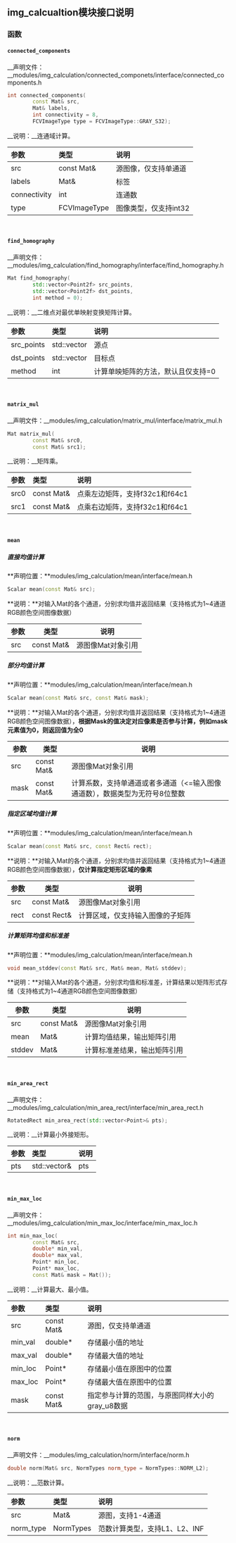## img\_calcualtion模块接口说明
### __函数__

#### __`connected_components`__

__声明文件：__modules/img\_calculation/connected\_componets/interface/connected\_components.h

```cpp
int connected_components(
        const Mat& src,
        Mat& labels,
        int connectivity = 8,
        FCVImageType type = FCVImageType::GRAY_S32);
```

__说明：__连通域计算。

|参数|类型|说明|
|:--|:--|:--|
|src|const Mat&|源图像，仅支持单通道|
|labels|Mat&|标签|
|connectivity|int|连通数|
|type|FCVImageType|图像类型，仅支持int32|

<br>

#### __`find_homography`__

__声明文件：__modules/img\_calculation/find\_homography/interface/find\_homography.h

```cpp
Mat find_homography(
        std::vector<Point2f> src_points,
        std::vector<Point2f> dst_points,
        int method = 0);
```

__说明：__二维点对最优单映射变换矩阵计算。

|参数|类型|说明|
|:--|:--|:--|
|src\_points|std::vector<Point2f>|源点|
|dst\_points|std::vector<Point2f>|目标点|
|method|int|计算单映矩阵的方法，默认且仅支持=0|

<br>

#### __`matrix_mul`__

__声明文件：__modules/img\_calculation/matrix\_mul/interface/matrix\_mul.h

```cpp
Mat matrix_mul(
        const Mat& src0,
        const Mat& src1);
```

__说明：__矩阵乘。

|参数|类型|说明|
|:--|:--|:--|
|src0|const Mat&|点乘左边矩阵，支持f32c1和f64c1|
|src1|const Mat&|点乘右边矩阵，支持f32c1和f64c1|

<br>

#### __`mean`__

##### 直接均值计算

**声明位置：**modules/img\_calculation/mean/interface/mean.h

```cpp
Scalar mean(const Mat& src);
```

**说明：**对输入Mat的各个通道，分别求均值并返回结果（支持格式为1~4通道RGB颜色空间图像数据）

| 参数 | 类型       | 说明              |
| ---- | ---------- | ----------------- |
| src  | const Mat& | 源图像Mat对象引用 |

##### 部分均值计算

**声明位置：**modules/img\_calculation/mean/interface/mean.h

```cpp
Scalar mean(const Mat& src, const Mat& mask);
```

**说明：**对输入Mat的各个通道，分别求均值并返回结果（支持格式为1~4通道RGB颜色空间图像数据），**根据Mask的值决定对应像素是否参与计算，例如mask元素值为0，则返回值为全0**

| 参数 | 类型       | 说明                                                         |
| ---- | ---------- | ------------------------------------------------------------ |
| src  | const Mat& | 源图像Mat对象引用                                            |
| mask | const Mat& | 计算系数，支持单通道或者多通道（<=输入图像通道数），数据类型为无符号8位整数 |

##### 指定区域均值计算

**声明位置：**modules/img\_calculation/mean/interface/mean.h

```cpp
Scalar mean(const Mat& src, const Rect& rect);
```

**说明：**对输入Mat的各个通道，分别求均值并返回结果（支持格式为1~4通道RGB颜色空间图像数据），**仅计算指定矩形区域的像素**

| 参数 | 类型        | 说明                             |
| ---- | ----------- | -------------------------------- |
| src  | const Mat&  | 源图像Mat对象引用                |
| rect | const Rect& | 计算区域，仅支持输入图像的子矩阵 |

##### 计算矩阵均值和标准差

**声明位置：**modules/img\_calculation/mean/interface/mean.h

```cpp
void mean_stddev(const Mat& src, Mat& mean, Mat& stddev);
```

**说明：**对输入Mat的各个通道，分别求均值和标准差，计算结果以矩阵形式存储（支持格式为1~4通道RGB颜色空间图像数据）

|  参数  | 类型        | 说明                             |
| ------ | ----------- | -------------------------------- |
| src    | const Mat&  | 源图像Mat对象引用                |
| mean   | Mat&        | 计算均值结果，输出矩阵引用   |
| stddev | Mat&        | 计算标准差结果，输出矩阵引用 |

<br>

#### __`min_area_rect`__

__声明文件：__modules/img\_calculation/min\_area\_rect/interface/min\_area\_rect.h

```cpp
RotatedRect min_area_rect(std::vector<Point>& pts);
```

__说明：__计算最小外接矩形。

|参数|类型|说明|
|:--|:--|:--|
|pts|std::vector<Point>&|pts|

<br>

#### __`min_max_loc`__

__声明文件：__modules/img\_calculation/min\_max\_loc/interface/min\_max\_loc.h

```cpp
int min_max_loc(
        const Mat& src,
        double* min_val,
        double* max_val,
        Point* min_loc,
        Point* max_loc,
        const Mat& mask = Mat());
```

__说明：__计算最大、最小值。

|参数|类型|说明|
|:--|:--|:--|
|src|const Mat&|源图，仅支持单通道|
|min\_val|double*|存储最小值的地址|
|max\_val|double*|存储最大值的地址|
|min\_loc|Point*|存储最小值在原图中的位置|
|max\_loc|Point*|存储最大值在原图中的位置|
|mask|const Mat&|指定参与计算的范围，与原图同样大小的gray\_u8数据|

<br>

#### __`norm`__

__声明文件：__modules/img\_calculation/norm/interface/norm.h

```cpp
double norm(Mat& src, NormTypes norm_type = NormTypes::NORM_L2);
```

__说明：__范数计算。

|参数|类型|说明|
|:--|:--|:--|
|src|Mat&|源图，支持1-4通道|
|norm\_type|NormTypes|范数计算类型，支持L1、L2、INF|

<br>
